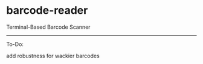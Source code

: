 # barcode-reader

Terminal-Based Barcode Scanner

-------------------------------------------------------------------

To-Do:

add robustness for wackier barcodes
